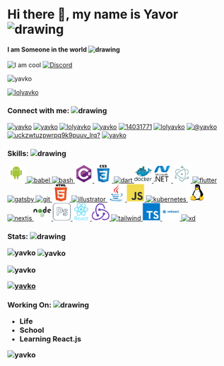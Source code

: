 # **Hi there 👋, my name is Yavor <img src="https://i.imgur.com/bwUN4tw.png" alt="drawing" width="30"/>**


#### I am Someone in the world <img src="https://i.imgur.com/MKMZGzG.png" alt="drawing" width="30"/>
![I am cool](https://media.discordapp.net/attachments/759982601834070056/769280605056925736/Yavkobanner.png)
[![Discord](https://img.shields.io/discord/755863387484848288?color=F55255&label=Discord&logo=Discord&style=for-the-badge)](https://discord.gg/UXMnA6X)  
<p align="left"> <img src="https://komarev.com/ghpvc/?username=yavko&label=Profile%20views&color=f55255&style=flat-square" alt="yavko" /> </p>


<p align="left"> <a href="https://twitter.com/lolyavko" target="blank"><img src="https://img.shields.io/twitter/follow/lolyavko?logo=twitter&style=for-the-badge" alt="lolyavko" /></a> </p>


<h3 align="left">Connect with me:  <img src="https://i.imgur.com/sV8efFI.png" alt="drawing" width="30"/></h3></h3>
<p align="left">
<a href="https://codepen.io/yavko" target="blank"><img align="center" src="https://cdn.jsdelivr.net/npm/simple-icons@3.0.1/icons/codepen.svg" alt="yavko" height="30" width="40" /></a>
<a href="https://dev.to/yavko" target="blank"><img align="center" src="https://cdn.jsdelivr.net/npm/simple-icons@3.0.1/icons/dev-dot-to.svg" alt="yavko" height="30" width="40" /></a>
<a href="https://twitter.com/lolyavko" target="blank"><img align="center" src="https://cdn.jsdelivr.net/npm/simple-icons@3.0.1/icons/twitter.svg" alt="lolyavko" height="30" width="40" /></a>
<a href="https://linkedin.com/in/yavko" target="blank"><img align="center" src="https://cdn.jsdelivr.net/npm/simple-icons@3.0.1/icons/linkedin.svg" alt="yavko" height="30" width="40" /></a>
<a href="https://stackoverflow.com/users/14031771" target="blank"><img align="center" src="https://cdn.jsdelivr.net/npm/simple-icons@3.0.1/icons/stackoverflow.svg" alt="14031771" height="30" width="40" /></a>
<a href="https://instagram.com/lolyavko" target="blank"><img align="center" src="https://cdn.jsdelivr.net/npm/simple-icons@3.0.1/icons/instagram.svg" alt="lolyavko" height="30" width="40" /></a>
<a href="https://medium.com/@yavko" target="blank"><img align="center" src="https://cdn.jsdelivr.net/npm/simple-icons@3.0.1/icons/medium.svg" alt="@yavko" height="30" width="40" /></a>
<a href="https://www.youtube.com/channel/UCkzwtUZpwRpq9K9pUuv_LrQ?" target="blank"><img align="center" src="https://cdn.jsdelivr.net/npm/simple-icons@3.0.1/icons/youtube.svg" alt="uckzwtuzpwrpq9k9puuv_lrq?" height="30" width="40" /></a>
  <a href="https://namemc.com/profile/Yavko.1" target="blank"><img align="center" src="https://i.imgur.com/AbNAjvJ.png" alt="yavko" height="30" width="30" /></a>
</p>


<h3 align="left">Skills: <img src="https://emoji.gg/assets/emoji/2916_just_buy_a_new_one.png" alt="drawing" height="31" width="33"/></h3>
<p align="left"> <a href="https://developer.android.com" target="_blank"> <img src="https://raw.githubusercontent.com/devicons/devicon/master/icons/android/android-original-wordmark.svg" alt="android" width="40" height="40"/> </a> <a href="https://babeljs.io/" target="_blank"> <img src="https://www.vectorlogo.zone/logos/babeljs/babeljs-icon.svg" alt="babel" width="40" height="40"/> </a> <a href="https://www.gnu.org/software/bash/" target="_blank"> <img src="https://www.vectorlogo.zone/logos/gnu_bash/gnu_bash-icon.svg" alt="bash" width="40" height="40"/> </a> <a href="https://www.w3schools.com/cs/" target="_blank"> <img src="https://raw.githubusercontent.com/devicons/devicon/master/icons/csharp/csharp-original.svg" alt="csharp" width="40" height="40"/> </a> <a href="https://www.w3schools.com/css/" target="_blank"> <img src="https://raw.githubusercontent.com/devicons/devicon/master/icons/css3/css3-original-wordmark.svg" alt="css3" width="40" height="40"/> </a> <a href="https://dart.dev" target="_blank"> <img src="https://www.vectorlogo.zone/logos/dartlang/dartlang-icon.svg" alt="dart" width="40" height="40"/> </a> <a href="https://www.docker.com/" target="_blank"> <img src="https://raw.githubusercontent.com/devicons/devicon/master/icons/docker/docker-original-wordmark.svg" alt="docker" width="40" height="40"/> </a> <a href="https://dotnet.microsoft.com/" target="_blank"> <img src="https://raw.githubusercontent.com/devicons/devicon/master/icons/dot-net/dot-net-original-wordmark.svg" alt="dotnet" width="40" height="40"/> </a> <a href="https://www.electronjs.org" target="_blank"> <img src="https://raw.githubusercontent.com/devicons/devicon/master/icons/electron/electron-original.svg" alt="electron" width="40" height="40"/> </a> <a href="https://flutter.dev" target="_blank"> <img src="https://www.vectorlogo.zone/logos/flutterio/flutterio-icon.svg" alt="flutter" width="40" height="40"/> </a> <a href="https://www.gatsbyjs.com/" target="_blank"> <img src="https://www.vectorlogo.zone/logos/gatsbyjs/gatsbyjs-icon.svg" alt="gatsby" width="40" height="40"/> </a> <a href="https://git-scm.com/" target="_blank"> <img src="https://www.vectorlogo.zone/logos/git-scm/git-scm-icon.svg" alt="git" width="40" height="40"/> </a> <a href="https://www.w3.org/html/" target="_blank"> <img src="https://raw.githubusercontent.com/devicons/devicon/master/icons/html5/html5-original-wordmark.svg" alt="html5" width="40" height="40"/> </a> <a href="https://www.adobe.com/in/products/illustrator.html" target="_blank"> <img src="https://www.vectorlogo.zone/logos/adobe_illustrator/adobe_illustrator-icon.svg" alt="illustrator" width="40" height="40"/> </a> <a href="https://www.java.com" target="_blank"> <img src="https://raw.githubusercontent.com/devicons/devicon/master/icons/java/java-original.svg" alt="java" width="40" height="40"/> </a> <a href="https://developer.mozilla.org/en-US/docs/Web/JavaScript" target="_blank"> <img src="https://raw.githubusercontent.com/devicons/devicon/master/icons/javascript/javascript-original.svg" alt="javascript" width="40" height="40"/> </a> <a href="https://kubernetes.io" target="_blank"> <img src="https://www.vectorlogo.zone/logos/kubernetes/kubernetes-icon.svg" alt="kubernetes" width="40" height="40"/> </a> <a href="https://www.linux.org/" target="_blank"> <img src="https://raw.githubusercontent.com/devicons/devicon/master/icons/linux/linux-original.svg" alt="linux" width="40" height="40"/> </a> <a href="https://nextjs.org/" target="_blank"> <img src="https://cdn.worldvectorlogo.com/logos/nextjs-3.svg" alt="nextjs" width="40" height="40"/> </a> <a href="https://nodejs.org" target="_blank"> <img src="https://raw.githubusercontent.com/devicons/devicon/master/icons/nodejs/nodejs-original-wordmark.svg" alt="nodejs" width="40" height="40"/> </a> <a href="https://www.photoshop.com/en" target="_blank"> <img src="https://raw.githubusercontent.com/devicons/devicon/master/icons/photoshop/photoshop-line.svg" alt="photoshop" width="40" height="40"/> </a> <a href="https://reactjs.org/" target="_blank"> <img src="https://raw.githubusercontent.com/devicons/devicon/master/icons/react/react-original-wordmark.svg" alt="react" width="40" height="40"/> </a> <a href="https://redux.js.org" target="_blank"> <img src="https://raw.githubusercontent.com/devicons/devicon/master/icons/redux/redux-original.svg" alt="redux" width="40" height="40"/> </a> <a href="https://tailwindcss.com/" target="_blank"> <img src="https://www.vectorlogo.zone/logos/tailwindcss/tailwindcss-icon.svg" alt="tailwind" width="40" height="40"/> </a> <a href="https://www.typescriptlang.org/" target="_blank"> <img src="https://raw.githubusercontent.com/devicons/devicon/master/icons/typescript/typescript-original.svg" alt="typescript" width="40" height="40"/> </a> <a href="https://webpack.js.org" target="_blank"> <img src="https://raw.githubusercontent.com/devicons/devicon/d00d0969292a6569d45b06d3f350f463a0107b0d/icons/webpack/webpack-original-wordmark.svg" alt="webpack" width="40" height="40"/> </a> <a href="https://www.adobe.com/products/xd.html" target="_blank"> <img src="https://cdn.worldvectorlogo.com/logos/adobe-xd.svg" alt="xd" width="40" height="40"/> </a> </p>




<h3 align="left">Stats: <img src="https://i.imgur.com/a8VEE3c.png" alt="drawing" height="31" width="33"/>

<p><img align="left" src="https://github-readme-stats.vercel.app/api/top-langs?username=yavko&show_icons=true&locale=en&layout=compact" alt="yavko" /></p>

<p>&nbsp;<img align="center" src="https://github-readme-stats.vercel.app/api?username=yavko&show_icons=true&locale=en" alt="yavko" /></p>

<p><img align="center" src="https://github-readme-streak-stats.herokuapp.com/?user=yavko&" alt="yavko" /></p>

<p align="left"> <a href="https://github.com/ryo-ma/github-profile-trophy"><img src="https://github-profile-trophy.vercel.app/?username=yavko" alt="yavko" /></a> </p>

<h3 align="left">Working On: <img src="https://emoji.gg/assets/emoji/8111_sweaty_boi.png" alt="drawing" height="31" width="33"/>

- Life  
- School  
- Learning React.js

<p><a href="https://www.buymeacoffee.com/yavko"> <img align="left" src="https://cdn.buymeacoffee.com/buttons/v2/default-red.png" height="61.2" width="218" alt="yavko" /></a></p><br><br>
